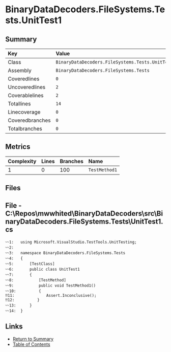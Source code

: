 ﻿# BinaryDataDecoders.FileSystems.Tests.UnitTest1

## Summary

| Key             | Value                                            |
| :-------------- | :----------------------------------------------- |
| Class           | `BinaryDataDecoders.FileSystems.Tests.UnitTest1` |
| Assembly        | `BinaryDataDecoders.FileSystems.Tests`           |
| Coveredlines    | `0`                                              |
| Uncoveredlines  | `2`                                              |
| Coverablelines  | `2`                                              |
| Totallines      | `14`                                             |
| Linecoverage    | `0`                                              |
| Coveredbranches | `0`                                              |
| Totalbranches   | `0`                                              |

## Metrics

| Complexity | Lines | Branches | Name          |
| :--------- | :---- | :------- | :------------ |
| 1          | 0     | 100      | `TestMethod1` |

## Files

## File - C:\Repos\mwwhited\BinaryDataDecoders\src\BinaryDataDecoders.FileSystems.Tests\UnitTest1.cs

```CSharp
〰1:   using Microsoft.VisualStudio.TestTools.UnitTesting;
〰2:   
〰3:   namespace BinaryDataDecoders.FileSystems.Tests
〰4:   {
〰5:       [TestClass]
〰6:       public class UnitTest1
〰7:       {
〰8:           [TestMethod]
〰9:           public void TestMethod1()
〰10:          {
‼11:              Assert.Inconclusive();
‼12:          }
〰13:      }
〰14:  }
```

## Links

* [Return to Summary](Summary.md)
* [Table of Contents](../TOC.md)

